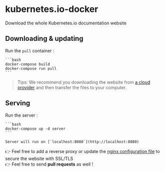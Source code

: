 # kubernetes.io-docker

Download the whole Kubernetes.io documentation website

## Downloading & updating

Run the `pull` container :

    ```bash
    docker-compose build
    docker-compose run pull
    ```

> Tips: We recommend you downloading the website from [a cloud provider](https://www.scaleway.com/en/) and then transfer the files to your computer.

## Serving

Run the server :

    ```bash
    docker-compose up -d server
    ```

    Server will run on [`localhost:8080`](http://localhost:8080)

:point_right: Feel free to add a reverse proxy or update the [nginx configuration file](./nginx.conf) to secure the website with SSL/TLS  
:point_right: Feel free to send **pull requests** as well !
